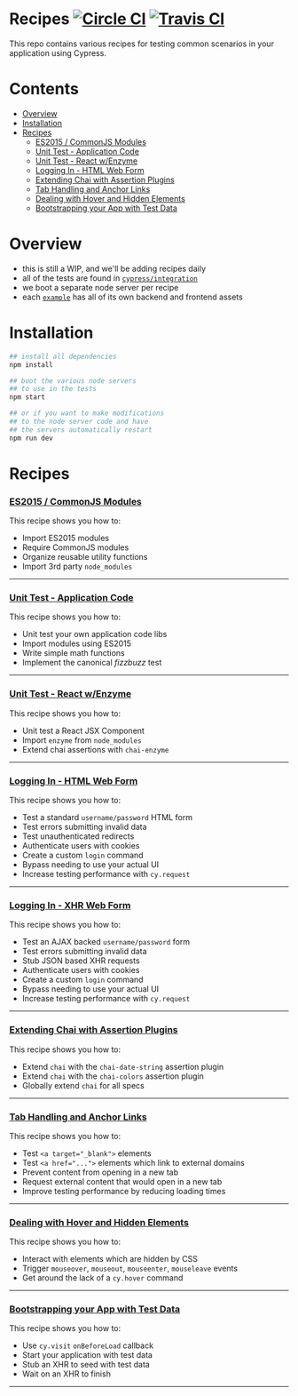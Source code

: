# Recipes [![Circle CI](https://circleci.com/gh/cypress-io/cypress-example-recipes.svg?style=svg)](https://circleci.com/gh/cypress-io/cypress-example-recipes) [![Travis CI](https://travis-ci.org/cypress-io/cypress-example-recipes.svg?branch=master)](https://travis-ci.org/cypress-io/cypress-example-recipes)

This repo contains various recipes for testing common scenarios in your application using Cypress.

# Contents

- [Overview](#overview)
- [Installation](#installation)
- [Recipes](#recipes)
  - [ES2015 / CommonJS Modules](#es2015--commonjs-modules)
  - [Unit Test - Application Code](#unit-test---application-code)
  - [Unit Test - React w/Enzyme](#unit-test---react-wenzyme)
  - [Logging In - HTML Web Form](#logging-in---html-web-form)
  - [Extending Chai with Assertion Plugins](#extending-chai-with-assertion-plugins)
  - [Tab Handling and Anchor Links](#tab-handling-and-anchor-links)
  - [Dealing with Hover and Hidden Elements](#dealing-with-hover-and-hidden-elements)
  - [Bootstrapping your App with Test Data](#bootstrapping-your-app-with-test-data)

# Overview

- this is still a WIP, and we'll be adding recipes daily
- all of the tests are found in [`cypress/integration`](./cypress/integration)
- we boot a separate node server per recipe
- each [`example`](./examples) has all of its own backend and frontend assets

# Installation

```bash
## install all dependencies
npm install

## boot the various node servers
## to use in the tests
npm start

## or if you want to make modifications
## to the node server code and have
## the servers automatically restart
npm run dev
```

# Recipes

### [ES2015 / CommonJS Modules](./cypress/integration/es2015_commonjs_modules_spec.js)

This recipe shows you how to:

- Import ES2015 modules
- Require CommonJS modules
- Organize reusable utility functions
- Import 3rd party `node_modules`

***

### [Unit Test - Application Code](./cypress/integration/unit_test_application_code_spec.js)

This recipe shows you how to:

- Unit test your own application code libs
- Import modules using ES2015
- Write simple math functions
- Implement the canonical *fizzbuzz* test

***

### [Unit Test - React w/Enzyme](./cypress/integration/unit_test_react_enzyme_spec.js)

This recipe shows you how to:

- Unit test a React JSX Component
- Import `enzyme` from `node_modules`
- Extend chai assertions with `chai-enzyme`

***

### [Logging In - HTML Web Form](./cypress/integration/logging_in_html_web_form_spec.js)

This recipe shows you how to:

- Test a standard `username/password` HTML form
- Test errors submitting invalid data
- Test unauthenticated redirects
- Authenticate users with cookies
- Create a custom `login` command
- Bypass needing to use your actual UI
- Increase testing performance with `cy.request`

***

### [Logging In - XHR Web Form](./cypress/integration/logging_in_xhr_web_form_spec.js)

This recipe shows you how to:

- Test an AJAX backed `username/password` form
- Test errors submitting invalid data
- Stub JSON based XHR requests
- Authenticate users with cookies
- Create a custom `login` command
- Bypass needing to use your actual UI
- Increase testing performance with `cy.request`

***

### [Extending Chai with Assertion Plugins](./cypress/integration/extending_chai_assertion_plugins_spec.js)

This recipe shows you how to:

- Extend `chai` with the `chai-date-string` assertion plugin
- Extend `chai` with the `chai-colors` assertion plugin
- Globally extend `chai` for all specs

***

### [Tab Handling and Anchor Links](./cypress/integration/tab_handling_anchor_links_spec.js)

This recipe shows you how to:

- Test `<a target="_blank">` elements
- Test `<a href="...">` elements which link to external domains
- Prevent content from opening in a new tab
- Request external content that would open in a new tab
- Improve testing performance by reducing loading times

***

### [Dealing with Hover and Hidden Elements](./cypress/integration/hover_hidden_elements.js)

This recipe shows you how to:

- Interact with elements which are hidden by CSS
- Trigger `mouseover`, `mouseout`, `mouseenter`, `mouseleave` events
- Get around the lack of a `cy.hover` command

***

### [Bootstrapping your App with Test Data](./cypress/integration/bootstrapping_app_test_data_spec.js)

This recipe shows you how to:

- Use `cy.visit` `onBeforeLoad` callback
- Start your application with test data
- Stub an XHR to seed with test data
- Wait on an XHR to finish

***
